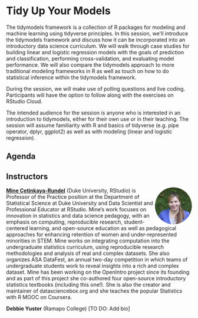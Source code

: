 # Tidy Up Your Models

The tidymodels framework is a collection of R packages for modeling and machine learning using tidyverse principles. In this session, we'll introduce the tidymodels framework and discuss how it can be incorporated into an introductory data science curriculum. We will walk through case studies for building linear and logistic regression models with the goals of prediction and classification, performing cross-validation, and evaluating model performance. We will also compare the tidymodels approach to more traditional modeling frameworks in R as well as touch on how to do statistical inference within the tidymodels framework.

During the session, we will make use of polling questions and live coding. Participants will have the option to follow along with the exercises on RStudio Cloud.

The intended audience for the session is anyone who is interested in an introduction to tidymodels, either for their own use or in their teaching. The session will assume familiarity with R and basics of tidyverse (e.g. pipe operator, dplyr, ggplot2) as well as with modeling (linear and logistic regression).

## Agenda

## Instructors

<img src="images/mine.png" align = "right" width = "100px">

[**Mine Çetinkaya-Rundel**](http://mine-cr.com/) (Duke University, RStudio) is Professor of the Practice position at the Department of Statistical Science at Duke University and Data Scientist and Professional Educator at RStudio. Mine’s work focuses on innovation in statistics and data science pedagogy, with an emphasis on computing, reproducible research, student-centered learning, and open-source education as well as pedagogical approaches for enhancing retention of women and under-represented minorities in STEM. Mine works on integrating computation into the undergraduate statistics curriculum, using reproducible research methodologies and analysis of real and complex datasets. She also organizes ASA DataFest, an annual two-day competition in which teams of undergraduate students work to reveal insights into a rich and complex dataset. Mine has been working on the OpenIntro project since its founding and as part of this project she co-authored four open-source introductory statistics textbooks (including this one!). She is also the creator and maintainer of datasciencebox.org and she teaches the popular Statistics with R MOOC on Coursera.

**Debbie Yuster** (Ramapo College) [TO DO: Add bio]
